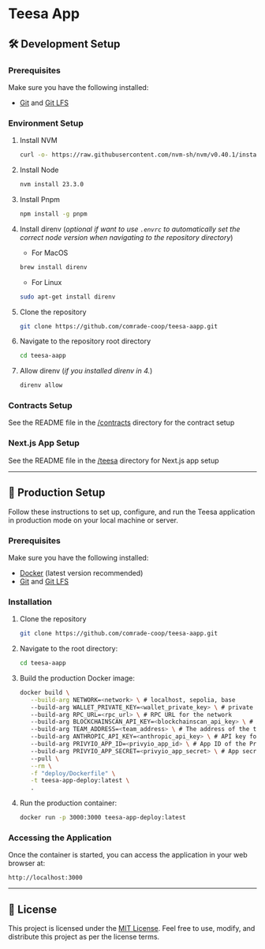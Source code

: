# Teesa App

## 🛠️ Development Setup

### Prerequisites

Make sure you have the following installed:
- [Git](https://git-scm.com/) and [Git LFS](https://git-lfs.com/)

### Environment Setup

1. Install NVM
   ```bash
   curl -o- https://raw.githubusercontent.com/nvm-sh/nvm/v0.40.1/install.sh | bash
   ```

2. Install Node   
   ```bash
   nvm install 23.3.0
   ```

3. Install Pnpm
   ```bash
   npm install -g pnpm
   ```

4. Install direnv (*optional if want to use `.envrc` to automatically set the correct node version when navigating to the repository directory*)
   - For MacOS
   ```bash
   brew install direnv
   ```
   - For Linux
   ```bash
   sudo apt-get install direnv
   ```

5. Clone the repository
   ```bash
   git clone https://github.com/comrade-coop/teesa-aapp.git
   ```

6. Navigate to the repository root directory
   ```bash
   cd teesa-aapp
   ```

7. Allow direnv (*if you installed direnv in 4.*)
   ```bash
   direnv allow
   ```

### Contracts Setup

See the README file in the [/contracts](/contracts/README.md) directory for the contract setup

### Next.js App Setup

See the README file in the [/teesa](/teesa/README.md) directory for Next.js app setup


---


## 🚀 Production Setup

Follow these instructions to set up, configure, and run the Teesa application in production mode on your local machine or server.

### Prerequisites

Make sure you have the following installed:
- [Docker](https://www.docker.com/) (latest version recommended)
- [Git](https://git-scm.com/) and [Git LFS](https://git-lfs.com/)

### Installation

1. Clone the repository
   ```bash
   git clone https://github.com/comrade-coop/teesa-aapp.git
   ```

2. Navigate to the root directory: 
   ```bash
   cd teesa-aapp
   ```

3. Build the production Docker image:
   ```bash
   docker build \
      --build-arg NETWORK=<network> \ # localhost, sepolia, base
      --build-arg WALLET_PRIVATE_KEY=<wallet_private_key> \ # private key for the wallet
      --build-arg RPC_URL=<rpc_url> \ # RPC URL for the network
      --build-arg BLOCKCHAINSCAN_API_KEY=<blockchainscan_api_key> \ # API key for the blockchain scanner (Etherscan or Basescan, depending on the network. We automatically use the correct API key based on the network.)
      --build-arg TEAM_ADDRESS=<team_address> \ # The address of the team multi-sig wallet
      --build-arg ANTHROPIC_API_KEY=<anthropic_api_key> \ # API key for the Anthropic API
      --build-arg PRIVYIO_APP_ID=<privyio_app_id> \ # App ID of the PrivyIO
      --build-arg PRIVYIO_APP_SECRET=<privyio_app_secret> \ # App secret of the PrivyIO
      --pull \
      --rm \
      -f "deploy/Dockerfile" \
      -t teesa-app-deploy:latest \
      .
   ```

3. Run the production container:
   ```bash
   docker run -p 3000:3000 teesa-app-deploy:latest
   ```

### Accessing the Application

Once the container is started, you can access the application in your web browser at:
   ```
   http://localhost:3000
   ```


---


## 📜 License

This project is licensed under the [MIT License](LICENSE). Feel free to use, modify, and distribute this project as per the license terms.
